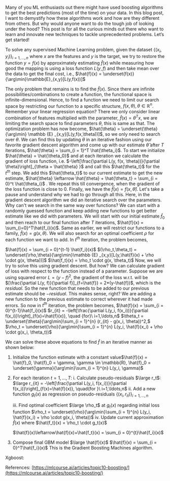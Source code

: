 Many of you ML enthusiasts out there might have used boosting algorithms to get the best predictions (most of the time) on your data. In this blog post, I want to demystify how these algorithms work and how are they different from others. But why would anyone want to do the tough job of looking under the hood? This post is for all the curious minds out there who want to learn and innovate new techniques to tackle unprecedented problems. Let’s get started!

To solve any supervised Machine Learning problem, given the dataset $\left\{(x_i, y_i)\right\}_{i=1,\ldots,n}$ where $x$ are the features and $y$ is the target, we try to restore the function $y = f(x)$ by approximately estimating $\hat{f}(x)$ while measuring how good the mapping is using a loss function $L(y,f)$ and then take mean over the data to get the final cost, i.e., 
$\hat{f}(x) = \underset{f(x)}{\arg\min}\mathbb{E}_{x,y}[L(y,f(x))]$

The only problem that remains is to find the $\hat{f}(x)$. Since there are infinite possibilities/combinations to create a function, the functional space is infinite-dimensional. Hence, to find a function we need to limit our search space by restricting our function to a specific structure, $f(x,\theta), \theta \in \mathbb{R}^n$. Remember your linear regression equation? There we only consider linear combination of features multiplied with the parameter, $\hat{f}(x) = \theta^Tx$, we are limiting the search space to find parameters $\theta$, this is same as that. The optimization problem has now become,
$\hat{\theta} = \underset{\theta}{\arg\min} \mathbb {E} _{x,y}[L(y,f(x,\theta))]$, so we only need to search over $\theta$. 
We can find this by updating $\theta$  in an iterative fashion using our favorite gradient descent algorithm and come up with our estimate $\hat{\theta}$ after $T$ iterations, $\hat{\theta} = \sum_{i = 1}^T \hat{\theta_i}$. To start we initialize $\hat{\theta} = \hat{\theta_0}$ and at each iteration we calculate the gradient of loss function, i.e. $-\left[\frac{\partial L(y, f(x, \theta))}{\partial \theta}\right]_{\theta = \hat{\theta} }$ and call this $\hat{\theta_t}$ for the $t^{th}$  step. We add this $\hat{\theta_t}$ to our current estimate to get the new estimate, $\hat{\theta} \leftarrow \hat{\theta} + \hat{\theta_t} = \sum_{i = 0}^t \hat{\theta_i}$ . We repeat this till convergence, when the gradient of the loss function is close to 0. Finally, we have the $\hat{f}(x) = f(x, \hat{\theta})$.
Let's take a pause and understand why we had to go through all this. Here, in the gradient descent algorithm we did an iterative search over the parameters. Why can't we search in the same way over functions? We can start with a randomly guessed function and keep adding new functions to get better estimate like we did with parameters. We will start with our initial estimate $\hat{f}_0$  and then reach to our final function after $T$ iterations, $\hat{f}(x) = \sum_{i=0}^T\hat{f_i}(x)$.
Same as earlier, we will restrict our functions to a family, $\hat{f}(x) = g(x,\theta)$. We will also search for an optimal coefficient $\rho$ for each function we want to add. In  $t^{th}$ iteration, the problem becomes,

$\hat{f}(x) = \sum_{i = 0}^{t-1} \hat{f_i}(x)$
$(\rho_t,\theta_t) = \underset{\rho,\theta}{\arg\min}\mathbb {E} _{x,y}[L(y,\hat{f}(x) + \rho \cdot g(x, \theta))]$
$\hat{f_t}(x) = \rho_t \cdot g(x, \theta_t)$
Now, we will try to solve this using gradient descent. But how? We can calculate gradient of loss with respect to the function instead of a parameter. Suppose we are using squared error $L = (y-f)^2$, the gradient of the loss w.r.t. will be $[\frac{\partial L(y, f)}{\partial f}]_{f=\hat{f}} = 2*(y-\hat{f})$, which is the $residual$. So the new function that needs to be added to our previous estimate should be $-residual$. This makes sense, right? We are adding a new function to the previous estimate to correct wherever it had made errors. So now in  $t^{th}$ iteration, the problem becomes,
$\hat{f}(x) = \sum_{i = 0}^{t-1}\hat{f_i}(x)$
$r_{it} = -\left[\frac{\partial L(y_i, f(x_i))}{\partial f(x_i)}\right]_{f(x)=\hat{f}(x)}, \quad {for}\ i=1,\ldots,n$
$\theta_t = \underset{\theta}{\arg\min}\sum_{i = 1}^{n} (r_{it} - g(x_i, \theta))^2,$
$\rho_t = \underset{\rho}{\arg\min}\sum_{i = 1}^{n} L(y_i, \hat{f}(x_i) + \rho \cdot g(x_i, \theta_t))$

We can solve these above equations to find $\hat{f}$ in an iterative manner as shown below:
1. Initialize the function estimate with a constant value$\hat{f}(x) = \hat{f}_0, \hat{f}_0 = \gamma, \gamma \in \mathbb{R}, \hat{f}_0 = \underset{\gamma}{\arg\min}\sum_{i = 1}^{n} L(y_i, \gamma)$
2. For each iteration $t = 1, \dots, T$:
	i. Calculate pseudo-residuals $\large r_t$:
	 $\large r_{it} = -\left[\frac{\partial L(y_i, f(x_i))}{\partial f(x_i)}\right]_{f(x)=\hat{f}(x)}, \quad{for }\ i=1,\ldots,n$
	ii. Add a new function $g_t(x)$ as regression on pseudo-residuals $\left\{ (x_i, r_{it}) \right\}_{i=1, \ldots,n}$

	iii. Find optimal coefficient $\large \rho_t$ at $g_t(x)$ regarding initial loss function
	$\rho_t = \underset{\rho}{\arg\min}\sum_{i = 1}^{n} L(y_i, \hat{f}(x_i) + \rho \cdot g(x_i, \theta))$
	iv. Update current approximation $\hat{f}(x)$ where $\hat{f_t}(x) = \rho_t \cdot g_t(x)$

      $\hat{f}(x)\leftarrow\hat{f}(x)+\hat{f_t}(x) = \sum_{i = 0}^{t}\hat{f_i}(x)$
3. Compose final GBM model $\large \hat{f}(x)$
$\hat{f}(x) = \sum_{i = 0}^T\hat{f_i}(x)$
This is the Gradient Boosting Machines algorithm.

Xgboost:





References:
[https://mlcourse.ai/articles/topic10-boosting/](https://mlcourse.ai/articles/topic10-boosting/)
